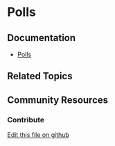 # Polls

## Documentation

* [Polls](https://portal.liferay.dev/docs/7-2/user/-/knowledge_base/u/polls)

## Related Topics


## Community Resources


### Contribute

[Edit this file on github](https://github.com/olafk/controlpanel-documentation-docs/blob/master/md/72en/com_liferay_polls_web_portlet_PollsPortlet.md)
